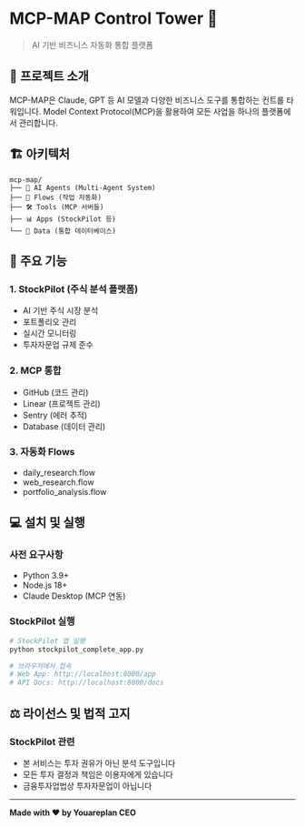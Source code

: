 # MCP-MAP Control Tower 🚀

> AI 기반 비즈니스 자동화 통합 플랫폼

## 📌 프로젝트 소개

MCP-MAP은 Claude, GPT 등 AI 모델과 다양한 비즈니스 도구를 통합하는 컨트롤 타워입니다.
Model Context Protocol(MCP)을 활용하여 모든 사업을 하나의 플랫폼에서 관리합니다.

## 🏗️ 아키텍처

```
mcp-map/
├── 🧠 AI Agents (Multi-Agent System)
├── 🔄 Flows (작업 자동화)
├── 🛠️ Tools (MCP 서버들)
├── 📊 Apps (StockPilot 등)
└── 💾 Data (통합 데이터베이스)
```

## 🚀 주요 기능

### 1. StockPilot (주식 분석 플랫폼)
- AI 기반 주식 시장 분석
- 포트폴리오 관리
- 실시간 모니터링
- 투자자문업 규제 준수

### 2. MCP 통합
- GitHub (코드 관리)
- Linear (프로젝트 관리)
- Sentry (에러 추적)
- Database (데이터 관리)

### 3. 자동화 Flows
- daily_research.flow
- web_research.flow
- portfolio_analysis.flow

## 💻 설치 및 실행

### 사전 요구사항
- Python 3.9+
- Node.js 18+
- Claude Desktop (MCP 연동)

### StockPilot 실행

```bash
# StockPilot 앱 실행
python stockpilot_complete_app.py

# 브라우저에서 접속
# Web App: http://localhost:8000/app
# API Docs: http://localhost:8000/docs
```

## ⚖️ 라이선스 및 법적 고지

### StockPilot 관련
- 본 서비스는 투자 권유가 아닌 분석 도구입니다
- 모든 투자 결정과 책임은 이용자에게 있습니다
- 금융투자업법상 투자자문업이 아닙니다

---

**Made with ❤️ by Youareplan CEO**
